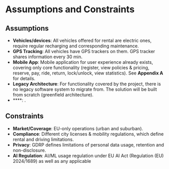 # Assumptions and Constraints

## Assumptions
- **Vehicles/devices**: All vehicles offered for rental are electric ones, require regular recharging and corresponding maintenance.
- **GPS Tracking**: All vehicles have GPS trackers on them. GPS tracker shares information every 30 min.
- **Mobile App**: Mobile application for user experience already exists, covering only core functionality (register, view policies & pricing, reserve, pay, ride, return, lock/unlock, view statistics). See **Appendix A** for details.  
- **Legacy Architecture**: For functionality covered by the project, there is no legacy software system to migrate from. The solution will be built from scratch (greenfield architecture).
- ****: .

## Constraints
- **Market/Coverage**: EU-only operations (urban and suburban).
- **Compliance**: Different city licenses & mobility regulations, which define rental and driving limitations.
- **Privacy**: GDRP defines limitations of personal data usage, retention and non-disclosure.
- **AI Regulation**: AI/ML usage regulation under EU AI Act (Regulation (EU) 2024/1689) as well as any applicable 






